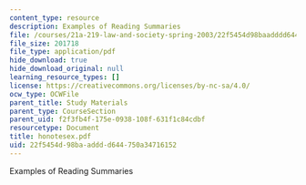 ```yaml
---
content_type: resource
description: Examples of Reading Summaries
file: /courses/21a-219-law-and-society-spring-2003/22f5454d98baadddd644750a34716152_honotesex.pdf
file_size: 201718
file_type: application/pdf
hide_download: true
hide_download_original: null
learning_resource_types: []
license: https://creativecommons.org/licenses/by-nc-sa/4.0/
ocw_type: OCWFile
parent_title: Study Materials
parent_type: CourseSection
parent_uid: f2f3fb4f-175e-0938-108f-631f1c84cdbf
resourcetype: Document
title: honotesex.pdf
uid: 22f5454d-98ba-addd-d644-750a34716152
---
```

Examples of Reading Summaries